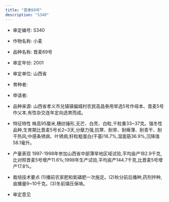 ```yaml
---
title: "晋麦69号"
description: "S340"
---
```

* 审定编号:  S340

*  作物名称:  小麦

*  品种名称:  晋麦69号

*  审定年份:  2001

*  审定单位:  山西省

* 育种者:  

*  申请者:  

*  品种来源:  山西省孝义市兑镇镇偏城村农民高昌泰用旱选5号作母本、晋麦5号作父本,有性杂交连年定向选育而成。

*  特征特性
株高95厘米,穗纺锤形,无芒、白壳、白粒,千粒重33~37克。强冬性品种,生育期比晋麦5号长2~3天,分蘖力强,抗寒、耐旱、耐瘠薄、耐青干、耐干热风;中感条锈病、叶锈病;籽粒粗蛋白(干基)16.7%,湿面筋36.9%,沉降值58.1毫升。

*  产量表现
1997-1998年参加山西省中部薄旱地区域试验,平均亩产182.9千克,比对照晋麦5号增产11.6%;1998年生产试验,平均亩产144.7千克,比晋麦5号增产17.8%。

*  栽培技术要点
(1)播前农家肥和氮磷肥一次施足。(2)秋分前后播种,药剂拌种,亩播量9~10千克。(3)冬前镇压保墒。

*  审定意见

